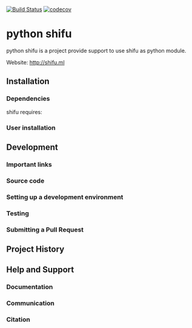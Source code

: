 [![Build Status](https://travis-ci.org/wuhaifengdhu/python-shifu.svg?branch=master)](https://travis-ci.org/wuhaifengdhu/python-shifu)
[![codecov](https://codecov.io/gh/wuhaifengdhu/python-shifu/branch/master/graph/badge.svg)](https://codecov.io/gh/wuhaifengdhu/python-shifu)
# python shifu
python shifu is a project provide support to use shifu as python module.

Website: http://shifu.ml


## Installation
### Dependencies
shifu requires:


### User installation


## Development
### Important links

### Source code

### Setting up a development environment

### Testing

### Submitting a Pull Request

## Project History

## Help and Support
### Documentation
### Communication
### Citation
